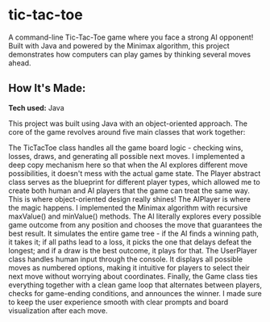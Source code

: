 # tic-tac-toe
A command-line Tic-Tac-Toe game where you face a strong AI opponent! Built with Java and powered by the Minimax algorithm, this project demonstrates how computers can play games by thinking several moves ahead.

## How It's Made:
**Tech used:** Java

This project was built using Java with an object-oriented approach. The core of the game revolves around five main classes that work together:


The TicTacToe class handles all the game board logic - checking wins, losses, draws, and generating all possible next moves. I implemented a deep copy mechanism here so that when the AI explores different move possibilities, it doesn't mess with the actual game state.
The Player abstract class serves as the blueprint for different player types, which allowed me to create both human and AI players that the game can treat the same way. This is where object-oriented design really shines!
The AIPlayer is where the magic happens. I implemented the Minimax algorithm with recursive maxValue() and minValue() methods. The AI literally explores every possible game outcome from any position and chooses the move that guarantees the best result. It simulates the entire game tree - if the AI finds a winning path, it takes it; if all paths lead to a loss, it picks the one that delays defeat the longest; and if a draw is the best outcome, it plays for that.
The UserPlayer class handles human input through the console. It displays all possible moves as numbered options, making it intuitive for players to select their next move without worrying about coordinates.
Finally, the Game class ties everything together with a clean game loop that alternates between players, checks for game-ending conditions, and announces the winner. I made sure to keep the user experience smooth with clear prompts and board visualization after each move.

